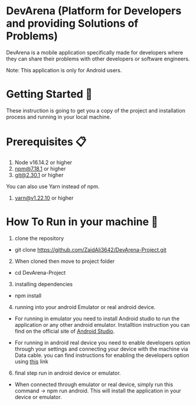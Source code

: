 # DevArena (Platform for Developers and providing Solutions of Problems)

DevArena is a mobile application specifically made for developers where they can share their problems with other developers or software engineers. 

Note: This application is only for Android users.

# Getting Started 🚀

These instruction is going to get you a copy of the project and installation process and running in your local machine.

# Prerequisites 📋

1. Node v16.14.2 or higher
2. npm@7.18.1 or higher
3. git@2.30.1 or higher

You can also use Yarn instead of npm.

1. yarn@v1.22.10 or higher

# How To Run in your machine 🔧

1. clone the repository
- git clone https://github.com/ZaidAli3642/DevArena-Project.git

2. When cloned then move to project folder
- cd DevArena-Project

3. installing dependencies
- npm install

4. running into your android Emulator or real android device. 

- For running in emulator you need to install Android studio to run the application or any other android emulator. Installtion instruction you can find on the official site of [Android Studio](https://developer.android.com/studio).

- For running in android real device you need to enable developers option through your settings and connecting your device with the machine via Data cable. you can find instructions for enabling the developers option using [this](https://developer.android.com/studio/debug/dev-options) link 

6. final step run in android device or emulator.
- When connected through emulator or real device, simply run this command -> npm run android. This will install the application in your device or emulator.


